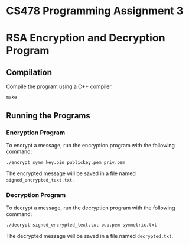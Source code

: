 # CS478 Programming Assignment 3

# RSA Encryption and Decryption Program

## Compilation
Compile the program using a C++ compiler.
```
make
```

## Running the Programs
### Encryption Program
To encrypt a message, run the encryption program with the following command:
```
./encrypt symm_key.bin publickey.pem priv.pem
```

The encrypted message will be saved in a file named `signed_encrypted_text.txt`.

### Decryption Program
To decrypt a message, run the decryption program with the following command:
```
./decrypt signed_encrypted_text.txt pub.pem symmetric.txt
```

The decrypted message will be saved in a file named `decrypted.txt`.

